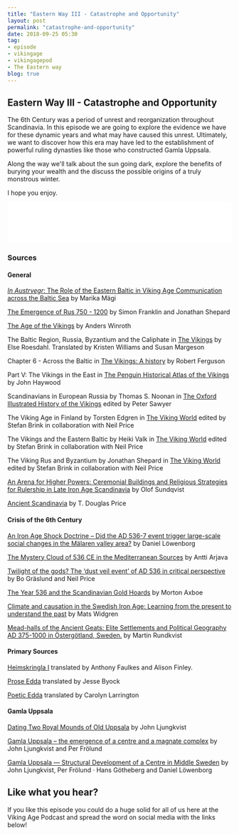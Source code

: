 ```yaml
---
title: "Eastern Way III - Catastrophe and Opportunity"
layout: post
permalink: "catastrophe-and-opportunity"
date: 2018-09-25 05:30
tag:
- episode
- vikingage
- vikingagepod
- The Eastern way
blog: true
---
```


## Eastern Way III - Catastrophe and Opportunity

The 6th Century was a period of unrest and reorganization throughout Scandinavia. In this episode we are going to explore the evidence we have for these dynamic years and what may have caused this unrest. Ultimately, we want to discover how this era may have led to the establishment of powerful ruling dynasties like those who constructed Gamla Uppsala.

Along the way we'll talk about the sun going dark, explore the benefits of burying your wealth and the discuss the possible origins of a truly monstrous winter.

I hope you enjoy.

<iframe style="border: none" src="//html5-player.libsyn.com/embed/episode/id/7081545/height/90/theme/custom/autoplay/no/autonext/no/thumbnail/yes/preload/no/no_addthis/no/direction/backward/render-playlist/no/custom-color/87A93A/" height="90" width="100%" scrolling="no"  allowfullscreen webkitallowfullscreen mozallowfullscreen oallowfullscreen msallowfullscreen></iframe>


### Sources

#### General

[_In Austrvegr_: The Role of the Eastern Baltic in Viking Age Communication across the Baltic Sea](https://brill.com/abstract/title/20804) by Marika Mägi

[The Emergence of Rus 750 - 1200](https://www.amazon.com/Emergence-Rus-750-1200-Longman-History/dp/058249091X) by Simon Franklin and Jonathan Shepard

[The Age of the Vikings](https://www.amazon.com/Age-Vikings-Anders-Winroth-ebook/dp/B00KAJJBKQ/ref=sr_1_3?s=books&ie=UTF8&qid=1535069987&sr=1-3&keywords=age+of+the+vikings) by Anders Winroth

The Baltic Region, Russia, Byzantium and the Caliphate in [The Vikings](https://www.amazon.com/Vikings-Else-Roesdahl-ebook/dp/B004LLIH9A/ref=sr_1_1?s=books&ie=UTF8&qid=1535070076&sr=1-1&keywords=The+vikings+Roesdahl) by Else Roesdahl. Translated by Kristen Williams and Susan Margeson

Chapter 6 - Across the Baltic in [The Vikings: A history](%20https://www.amazon.com/Vikings-History-Robert-Ferguson-ebook/dp/B002TV07E2/ref=sr_1_1?s=books&ie=UTF8&qid=1535070187&sr=1-1&keywords=the+vikings+a+history+by+robert+ferguson) by Robert Ferguson

Part V: The Vikings in the East in [The Penguin Historical Atlas of the Vikings](https://www.amazon.com/Penguin-Historical-Atlas-Vikings-Hist/dp/0140513280/ref=sr_1_1?s=books&ie=UTF8&qid=1535070295&sr=1-1&keywords=the+penguin+historical+atlas+of+the+vikings) by John Haywood

Scandinavians in European Russia by Thomas S. Noonan in [The Oxford Illustrated History of the Vikings](https://www.amazon.com/Oxford-Illustrated-History-Vikings/dp/0192854348/ref=sr_1_1?s=books&ie=UTF8&qid=1535070376&sr=1-1&keywords=The+oxford+illustrated+history+of+the+vikings) edited by Peter Sawyer

The Viking Age in Finland by Torsten Edgren in [The Viking World](https://www.amazon.com/Viking-World-Routledge-Worlds-ebook/dp/B001OFIDP4/ref=sr_1_2?s=books&ie=UTF8&qid=1535070496&sr=1-2&keywords=The+Viking+World) edited by Stefan Brink in collaboration with Neil Price

The Vikings and the Eastern Baltic by Heiki Valk in [The Viking World](https://www.amazon.com/Viking-World-Routledge-Worlds-ebook/dp/B001OFIDP4/ref=sr_1_2?s=books&ie=UTF8&qid=1535070496&sr=1-2&keywords=The+Viking+World) edited by Stefan Brink in collaboration with Neil Price

The Viking Rus and Byzantium by Jonathan Shepard in [The Viking World](https://www.amazon.com/Viking-World-Routledge-Worlds-ebook/dp/B001OFIDP4/ref=sr_1_2?s=books&ie=UTF8&qid=1535070496&sr=1-2&keywords=The+Viking+World) edited by Stefan Brink in collaboration with Neil Price

[An Arena for Higher Powers: Ceremonial Buildings and Religious Strategies for Rulership in Late Iron Age Scandinavia](https://brill.com/view/title/31675?format=HC) by Olof Sundqvist

[Ancient Scandinavia](%20https://www.amazon.com/Ancient-Scandinavia-Archaeological-History-Vikings/dp/0190231971) by T. Douglas Price

#### Crisis of the 6th Century

[An Iron Age Shock Doctrine – Did the AD 536-7 event trigger large-scale social changes in the Mälaren valley area?](http://uu.diva-portal.org/smash/record.jsf?pid=diva2%3A526789&dswid=-778) by Daniel Löwenborg

[The Mystery Cloud of 536 CE in the Mediterranean Sources](https://www.jstor.org/stable/4128751) by Antti Arjava

[Twilight of the gods? The ‘dust veil event’ of AD 536 in critical perspective](https://www.cambridge.org/core/journals/antiquity/article/twilight-of-the-gods-the-dust-veil-event-of-ad-536-in-critical-perspective/4FABB859643B4B4213B97D0F98ED8D85) by Bo Gräslund and Neil Price

[The Year 536 and the Scandinavian Gold Hoards](https://www.academia.edu/3565332/The_Year_536_and_the_Scandinavian_Gold_Hoards) by Morton Axboe

[Climate and causation in the Swedish Iron Age: Learning from the present to understand the past](https://www.researchgate.net/publication/271747561_Climate_and_causation_in_the_Swedish_Iron_Age_Learning_from_the_present_to_understand_the_past) by Mats Widgren

[Mead-halls of the Ancient Geats: Elite Settlements and Political Geography AD 375-1000 in Östergötland, Sweden.](http://scienceblogs.com/aardvarchaeology/wp-content/blogs.dir/417/files/2012/04/i-d5677f6c69814529c2ff3ecc5b0dd7a7-Rundkvist%20mead-halls%20draft%202.pdf) by Martin Rundkvist

#### Primary Sources

[Heimskringla I](http://vsnrweb-publications.org.uk/Heimskringla%20I.pdf) translated by Anthony Faulkes and Alison Finley.

[Prose Edda](https://www.amazon.com/Prose-Edda-Penguin-Classics-ebook/dp/B002RI9HRU/ref=sr_1_4?s=books&ie=UTF8&qid=1536439970&sr=1-4&keywords=prose+edda) translated by Jesse Byock

[Poetic Edda](https://www.amazon.com/Poetic-Edda-Oxford-Worlds-Classics/dp/0199675341/ref=sr_1_1?ie=UTF8&qid=1537129795&sr=8-1&keywords=poetic+edda+larrington) translated by Carolyn Larrington

#### Gamla Uppsala

[Dating Two Royal Mounds of Old Uppsala](https://www.researchgate.net/publication/293040815_Dating_two_royal_mounds_of_Old_Uppsala_Evaluating_the_elite_of_the_6th-7th_century_in_Middle_Sweden) by John Ljungkvist

[Gamla Uppsala – the emergence of a centre and a magnate complex](https://www.researchgate.net/publication/288774113_Gamla_Uppsala_-_the_emergence_of_a_centre_and_a_magnate_complex) by John Ljungkvist and Per Frölund

[Gamla Uppsala — Structural Development of a Centre in Middle Sweden](https://www.researchgate.net/publication/262186382_Gamla_Uppsala_-_Structural_Development_of_a_Centre_in_Middle_Sweden) by John Ljungkvist, Per Frölund · Hans Götheberg and Daniel Löwenborg

## Like what you hear?
If you like this episode you could do a huge solid for all of us here at the Viking Age Podcast and spread the word on social media with the links below!
